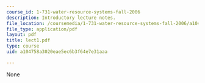 ```yaml
---
course_id: 1-731-water-resource-systems-fall-2006
description: Introductory lecture notes.
file_location: /coursemedia/1-731-water-resource-systems-fall-2006/a104758a3020eae5ec6b3f64e7e31aaa_lect1.pdf
file_type: application/pdf
layout: pdf
title: lect1.pdf
type: course
uid: a104758a3020eae5ec6b3f64e7e31aaa

---
```

None